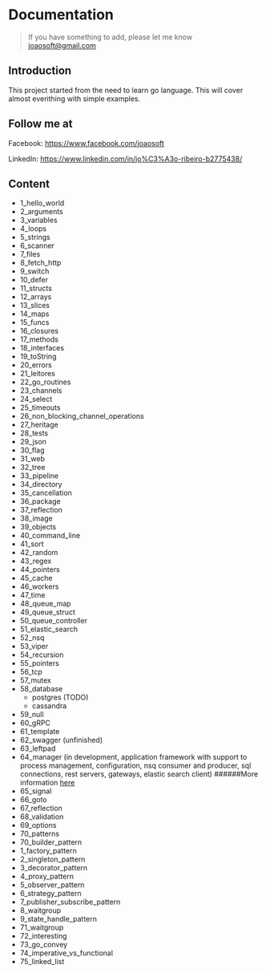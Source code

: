 # Documentation
> If you have something to add, please let me know joaosoft@gmail.com

## Introduction
This project started from the need to learn go language. This will cover almost everithing with simple examples.

## Follow me at
Facebook: https://www.facebook.com/joaosoft

LinkedIn: https://www.linkedin.com/in/jo%C3%A3o-ribeiro-b2775438/

## Content
- 1_hello_world
- 2_arguments
- 3_variables
- 4_loops
- 5_strings
- 6_scanner
- 7_files
- 8_fetch_http
- 9_switch
- 10_defer
- 11_structs
- 12_arrays
- 13_slices
- 14_maps
- 15_funcs
- 16_closures
- 17_methods
- 18_interfaces
- 19_toString
- 20_errors
- 21_leitores
- 22_go_routines
- 23_channels
- 24_select
- 25_timeouts
- 26_non_blocking_channel_operations
- 27_heritage
- 28_tests
- 29_json
- 30_flag
- 31_web
- 32_tree
- 33_pipeline
- 34_directory
- 35_cancellation
- 36_package
- 37_reflection
- 38_image
- 39_objects
- 40_command_line
- 41_sort
- 42_random
- 43_regex
- 44_pointers
- 45_cache
- 46_workers
- 47_time
- 48_queue_map
- 49_queue_struct
- 50_queue_controller
- 51_elastic_search
- 52_nsq
- 53_viper
- 54_recursion
- 55_pointers
- 56_tcp
- 57_mutex
- 58_database
    - postgres (TODO)
    - cassandra
- 59_null
- 60_gRPC
- 61_template
- 62_swagger (unfinished)
- 63_leftpad
- 64_manager (in development, application framework with support to process management, configuration, nsq consumer and producer, sql connections, rest servers, gateways, elastic search client)
  ######More information [here](https://github.com/joaosoft/go-manager)
- 65_signal
- 66_goto
- 67_reflection
- 68_validation
- 69_options
- 70_patterns
- 70_builder_pattern
 - 1_factory_pattern
 - 2_singleton_pattern
 - 3_decorator_pattern
 - 4_proxy_pattern
 - 5_observer_pattern
 - 6_strategy_pattern
 - 7_publisher_subscribe_pattern
 - 8_waitgroup
 - 9_state_handle_pattern
- 71_waitgroup
- 72_interesting
- 73_go_convey
- 74_imperative_vs_functional
- 75_linked_list
